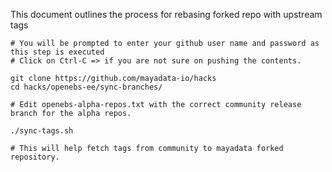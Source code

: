 This document outlines the process for rebasing forked repo with upstream tags

```
# You will be prompted to enter your github user name and password as this step is executed
# Click on Ctrl-C => if you are not sure on pushing the contents. 

git clone https://github.com/mayadata-io/hacks
cd hacks/openebs-ee/sync-branches/

# Edit openebs-alpha-repos.txt with the correct community release branch for the alpha repos. 

./sync-tags.sh

# This will help fetch tags from community to mayadata forked repository.
```
